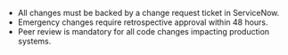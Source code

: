 *   All changes must be backed by a change request ticket in ServiceNow.
*   Emergency changes require retrospective approval within 48 hours.
*   Peer review is mandatory for all code changes impacting production systems.